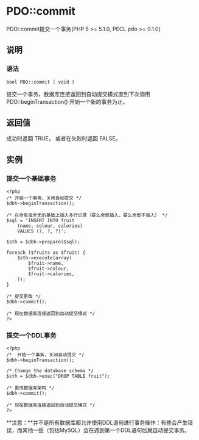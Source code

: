 # PDO::commit



PDO::commit提交一个事务(PHP 5 &gt;= 5.1.0, PECL pdo &gt;= 0.1.0)

## 说明

### 语法

```
bool PDO::commit ( void )

```

提交一个事务，数据库连接返回到自动提交模式直到下次调用 PDO::beginTransaction() 开始一个新的事务为止。

## 返回值

成功时返回 TRUE， 或者在失败时返回 FALSE。

## 实例

### 提交一个基础事务

```
<?php
/* 开始一个事务，关闭自动提交 */
$dbh->beginTransaction();

/* 在全有或全无的基础上插入多行记录（要么全部插入，要么全部不插入） */
$sql = 'INSERT INTO fruit
    (name, colour, calories)
    VALUES (?, ?, ?)';

$sth = $dbh->prepare($sql);

foreach ($fruits as $fruit) {
    $sth->execute(array(
        $fruit->name,
        $fruit->colour,
        $fruit->calories,
    ));
}

/* 提交更改 */
$dbh->commit();

/* 现在数据库连接返回到自动提交模式 */
?>

```

### 提交一个DDL事务

```
<?php
/*  开始一个事务，关闭自动提交 */
$dbh->beginTransaction();

/* Change the database schema */
$sth = $dbh->exec("DROP TABLE fruit");

/* 更改数据库架构 */
$dbh->commit();

/* 现在数据库连接返回到自动提交模式 */
?>

```

**注意：**并不是所有数据库都允许使用DDL语句进行事务操作：有些会产生错误，而其他一些（包括MySQL）会在遇到第一个DDL语句后就自动提交事务。




